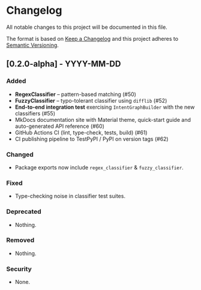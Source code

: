 # Changelog

All notable changes to this project will be documented in this file.

The format is based on [Keep a Changelog](https://keepachangelog.com/en/1.0.0/)
and this project adheres to [Semantic Versioning](https://semver.org/spec/v2.0.0.html).

## [0.2.0-alpha] - YYYY-MM-DD
### Added
- **RegexClassifier** – pattern-based matching (#50)
- **FuzzyClassifier** – typo-tolerant classifier using `difflib` (#52)
- **End-to-end integration test** exercising `IntentGraphBuilder` with the new classifiers (#55)
- MkDocs documentation site with Material theme, quick-start guide and auto-generated API reference (#60)
- GitHub Actions CI (lint, type-check, tests, build) (#61)
- CI publishing pipeline to TestPyPI / PyPI on version tags (#62)

### Changed
- Package exports now include `regex_classifier` & `fuzzy_classifier`.

### Fixed
- Type-checking noise in classifier test suites.

### Deprecated
- Nothing.

### Removed
- Nothing.

### Security
- None.